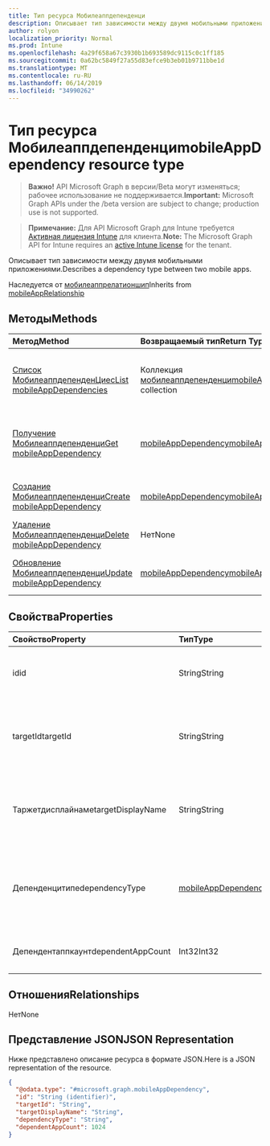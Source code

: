 ```yaml
---
title: Тип ресурса Мобилеаппдепенденци
description: Описывает тип зависимости между двумя мобильными приложениями.
author: rolyon
localization_priority: Normal
ms.prod: Intune
ms.openlocfilehash: 4a29f658a67c3930b1b693589dc9115c0c1ff185
ms.sourcegitcommit: 0a62bc5849f27a55d83efce9b3eb01b9711bbe1d
ms.translationtype: MT
ms.contentlocale: ru-RU
ms.lasthandoff: 06/14/2019
ms.locfileid: "34990262"
---
```

# <a name="mobileappdependency-resource-type"></a><span data-ttu-id="321b7-103">Тип ресурса Мобилеаппдепенденци</span><span class="sxs-lookup"><span data-stu-id="321b7-103">mobileAppDependency resource type</span></span>

> <span data-ttu-id="321b7-104">**Важно!** API Microsoft Graph в версии/Beta могут изменяться; рабочее использование не поддерживается.</span><span class="sxs-lookup"><span data-stu-id="321b7-104">**Important:** Microsoft Graph APIs under the /beta version are subject to change; production use is not supported.</span></span>

> <span data-ttu-id="321b7-105">**Примечание:** Для API Microsoft Graph для Intune требуется [Активная лицензия Intune](https://go.microsoft.com/fwlink/?linkid=839381) для клиента.</span><span class="sxs-lookup"><span data-stu-id="321b7-105">**Note:** The Microsoft Graph API for Intune requires an [active Intune license](https://go.microsoft.com/fwlink/?linkid=839381) for the tenant.</span></span>

<span data-ttu-id="321b7-106">Описывает тип зависимости между двумя мобильными приложениями.</span><span class="sxs-lookup"><span data-stu-id="321b7-106">Describes a dependency type between two mobile apps.</span></span>


<span data-ttu-id="321b7-107">Наследуется от [мобилеаппрелатионшип](../resources/intune-apps-mobileapprelationship.md)</span><span class="sxs-lookup"><span data-stu-id="321b7-107">Inherits from [mobileAppRelationship](../resources/intune-apps-mobileapprelationship.md)</span></span>

## <a name="methods"></a><span data-ttu-id="321b7-108">Методы</span><span class="sxs-lookup"><span data-stu-id="321b7-108">Methods</span></span>
|<span data-ttu-id="321b7-109">Метод</span><span class="sxs-lookup"><span data-stu-id="321b7-109">Method</span></span>|<span data-ttu-id="321b7-110">Возвращаемый тип</span><span class="sxs-lookup"><span data-stu-id="321b7-110">Return Type</span></span>|<span data-ttu-id="321b7-111">Описание</span><span class="sxs-lookup"><span data-stu-id="321b7-111">Description</span></span>|
|:---|:---|:---|
|[<span data-ttu-id="321b7-112">Список МобилеаппдепенденЦиес</span><span class="sxs-lookup"><span data-stu-id="321b7-112">List mobileAppDependencies</span></span>](../api/intune-apps-mobileappdependency-list.md)|<span data-ttu-id="321b7-113">Коллекция [мобилеаппдепенденци](../resources/intune-apps-mobileappdependency.md)</span><span class="sxs-lookup"><span data-stu-id="321b7-113">[mobileAppDependency](../resources/intune-apps-mobileappdependency.md) collection</span></span>|<span data-ttu-id="321b7-114">Список свойств и связей объектов [мобилеаппдепенденци](../resources/intune-apps-mobileappdependency.md) .</span><span class="sxs-lookup"><span data-stu-id="321b7-114">List properties and relationships of the [mobileAppDependency](../resources/intune-apps-mobileappdependency.md) objects.</span></span>|
|[<span data-ttu-id="321b7-115">Получение Мобилеаппдепенденци</span><span class="sxs-lookup"><span data-stu-id="321b7-115">Get mobileAppDependency</span></span>](../api/intune-apps-mobileappdependency-get.md)|[<span data-ttu-id="321b7-116">mobileAppDependency</span><span class="sxs-lookup"><span data-stu-id="321b7-116">mobileAppDependency</span></span>](../resources/intune-apps-mobileappdependency.md)|<span data-ttu-id="321b7-117">Чтение свойств и связей объекта [мобилеаппдепенденци](../resources/intune-apps-mobileappdependency.md) .</span><span class="sxs-lookup"><span data-stu-id="321b7-117">Read properties and relationships of the [mobileAppDependency](../resources/intune-apps-mobileappdependency.md) object.</span></span>|
|[<span data-ttu-id="321b7-118">Создание Мобилеаппдепенденци</span><span class="sxs-lookup"><span data-stu-id="321b7-118">Create mobileAppDependency</span></span>](../api/intune-apps-mobileappdependency-create.md)|[<span data-ttu-id="321b7-119">mobileAppDependency</span><span class="sxs-lookup"><span data-stu-id="321b7-119">mobileAppDependency</span></span>](../resources/intune-apps-mobileappdependency.md)|<span data-ttu-id="321b7-120">Создание нового объекта [мобилеаппдепенденци](../resources/intune-apps-mobileappdependency.md) .</span><span class="sxs-lookup"><span data-stu-id="321b7-120">Create a new [mobileAppDependency](../resources/intune-apps-mobileappdependency.md) object.</span></span>|
|[<span data-ttu-id="321b7-121">Удаление Мобилеаппдепенденци</span><span class="sxs-lookup"><span data-stu-id="321b7-121">Delete mobileAppDependency</span></span>](../api/intune-apps-mobileappdependency-delete.md)|<span data-ttu-id="321b7-122">Нет</span><span class="sxs-lookup"><span data-stu-id="321b7-122">None</span></span>|<span data-ttu-id="321b7-123">Удаляет объект [мобилеаппдепенденци](../resources/intune-apps-mobileappdependency.md).</span><span class="sxs-lookup"><span data-stu-id="321b7-123">Deletes a [mobileAppDependency](../resources/intune-apps-mobileappdependency.md).</span></span>|
|[<span data-ttu-id="321b7-124">Обновление Мобилеаппдепенденци</span><span class="sxs-lookup"><span data-stu-id="321b7-124">Update mobileAppDependency</span></span>](../api/intune-apps-mobileappdependency-update.md)|[<span data-ttu-id="321b7-125">mobileAppDependency</span><span class="sxs-lookup"><span data-stu-id="321b7-125">mobileAppDependency</span></span>](../resources/intune-apps-mobileappdependency.md)|<span data-ttu-id="321b7-126">Обновление свойств объекта [мобилеаппдепенденци](../resources/intune-apps-mobileappdependency.md) .</span><span class="sxs-lookup"><span data-stu-id="321b7-126">Update the properties of a [mobileAppDependency](../resources/intune-apps-mobileappdependency.md) object.</span></span>|

## <a name="properties"></a><span data-ttu-id="321b7-127">Свойства</span><span class="sxs-lookup"><span data-stu-id="321b7-127">Properties</span></span>
|<span data-ttu-id="321b7-128">Свойство</span><span class="sxs-lookup"><span data-stu-id="321b7-128">Property</span></span>|<span data-ttu-id="321b7-129">Тип</span><span class="sxs-lookup"><span data-stu-id="321b7-129">Type</span></span>|<span data-ttu-id="321b7-130">Описание</span><span class="sxs-lookup"><span data-stu-id="321b7-130">Description</span></span>|
|:---|:---|:---|
|<span data-ttu-id="321b7-131">id</span><span class="sxs-lookup"><span data-stu-id="321b7-131">id</span></span>|<span data-ttu-id="321b7-132">String</span><span class="sxs-lookup"><span data-stu-id="321b7-132">String</span></span>|<span data-ttu-id="321b7-133">Идентификатор сущности отношения. Наследуется от [мобилеаппрелатионшип](../resources/intune-apps-mobileapprelationship.md)</span><span class="sxs-lookup"><span data-stu-id="321b7-133">The relationship entity id. Inherited from [mobileAppRelationship](../resources/intune-apps-mobileapprelationship.md)</span></span>|
|<span data-ttu-id="321b7-134">targetId</span><span class="sxs-lookup"><span data-stu-id="321b7-134">targetId</span></span>|<span data-ttu-id="321b7-135">String</span><span class="sxs-lookup"><span data-stu-id="321b7-135">String</span></span>|<span data-ttu-id="321b7-136">Идентификатор приложения целевого дочернего мобильного приложения. Наследуется от [мобилеаппрелатионшип](../resources/intune-apps-mobileapprelationship.md)</span><span class="sxs-lookup"><span data-stu-id="321b7-136">The target child mobile app's app id. Inherited from [mobileAppRelationship](../resources/intune-apps-mobileapprelationship.md)</span></span>|
|<span data-ttu-id="321b7-137">Таржетдисплайнаме</span><span class="sxs-lookup"><span data-stu-id="321b7-137">targetDisplayName</span></span>|<span data-ttu-id="321b7-138">String</span><span class="sxs-lookup"><span data-stu-id="321b7-138">String</span></span>|<span data-ttu-id="321b7-139">Отображаемое имя целевого дочернего мобильного приложения.</span><span class="sxs-lookup"><span data-stu-id="321b7-139">The target child mobile app's display name.</span></span> <span data-ttu-id="321b7-140">Наследуется от [мобилеаппрелатионшип](../resources/intune-apps-mobileapprelationship.md)</span><span class="sxs-lookup"><span data-stu-id="321b7-140">Inherited from [mobileAppRelationship](../resources/intune-apps-mobileapprelationship.md)</span></span>|
|<span data-ttu-id="321b7-141">Депенденцитипе</span><span class="sxs-lookup"><span data-stu-id="321b7-141">dependencyType</span></span>|[<span data-ttu-id="321b7-142">mobileAppDependencyType</span><span class="sxs-lookup"><span data-stu-id="321b7-142">mobileAppDependencyType</span></span>](../resources/intune-apps-mobileappdependencytype.md)|<span data-ttu-id="321b7-143">Тип отношения зависимости между родительским и дочерним приложениями.</span><span class="sxs-lookup"><span data-stu-id="321b7-143">The type of dependency relationship between the parent and child apps.</span></span> <span data-ttu-id="321b7-144">Возможные значения: `detect`, `autoInstall`.</span><span class="sxs-lookup"><span data-stu-id="321b7-144">Possible values are: `detect`, `autoInstall`.</span></span>|
|<span data-ttu-id="321b7-145">Депендентаппкаунт</span><span class="sxs-lookup"><span data-stu-id="321b7-145">dependentAppCount</span></span>|<span data-ttu-id="321b7-146">Int32</span><span class="sxs-lookup"><span data-stu-id="321b7-146">Int32</span></span>|<span data-ttu-id="321b7-147">Общее количество зависимостей для дочернего приложения.</span><span class="sxs-lookup"><span data-stu-id="321b7-147">The total number of dependencies the child app has.</span></span>|

## <a name="relationships"></a><span data-ttu-id="321b7-148">Отношения</span><span class="sxs-lookup"><span data-stu-id="321b7-148">Relationships</span></span>
<span data-ttu-id="321b7-149">Нет</span><span class="sxs-lookup"><span data-stu-id="321b7-149">None</span></span>

## <a name="json-representation"></a><span data-ttu-id="321b7-150">Представление JSON</span><span class="sxs-lookup"><span data-stu-id="321b7-150">JSON Representation</span></span>
<span data-ttu-id="321b7-151">Ниже представлено описание ресурса в формате JSON.</span><span class="sxs-lookup"><span data-stu-id="321b7-151">Here is a JSON representation of the resource.</span></span>
<!-- {
  "blockType": "resource",
  "keyProperty": "id",
  "@odata.type": "microsoft.graph.mobileAppDependency"
}
-->
``` json
{
  "@odata.type": "#microsoft.graph.mobileAppDependency",
  "id": "String (identifier)",
  "targetId": "String",
  "targetDisplayName": "String",
  "dependencyType": "String",
  "dependentAppCount": 1024
}
```





